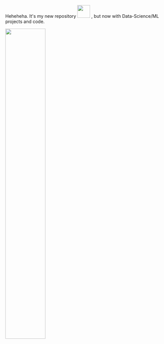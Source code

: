 Heheheha. It's my new repository <img src='https://media.tenor.com/3yuTJ7S5yeQAAAAM/my-honest-reaction-my-honest-reaction-meme.gif' width=40 height=40> , but now with Data-Science/ML projects and code.

<img src='https://i.pinimg.com/564x/8c/cb/59/8ccb5905351695a77e4d2a723d098761.jpg' width=50% height=50%><br>

 
